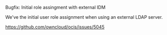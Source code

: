 Bugfix: Initial role assingment with external IDM

We've the initial user role assignment when using an external LDAP server.

https://github.com/owncloud/ocis/issues/5045
